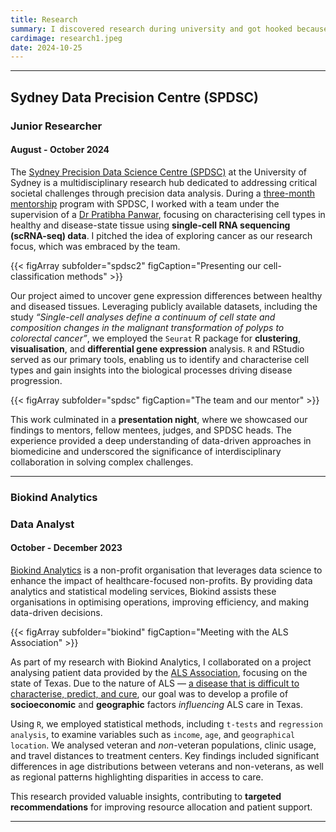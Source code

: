 ```yaml
---
title: Research
summary: I discovered research during university and got hooked because it let me apply what I was learning in a meaningful way. A family history of cancer and unpredictable diseases sparked my curiosity, driving me to explore data science in medicine.
cardimage: research1.jpeg
date: 2024-10-25
---
```


---------------------------------------------------------------------------------------------------------------------

## Sydney Data Precision Centre (SPDSC)
### Junior Researcher
#### August - October 2024

The [Sydney Precision Data Science Centre (SPDSC)](https://www.sydney.edu.au/science/our-research/research-centres/sydney-precision-data-science-centre.html) at the University of Sydney is a multidisciplinary research hub dedicated to addressing critical societal challenges through precision data analysis. During a <ins>three-month mentorship</ins> program with SPDSC, I worked with a team under the supervision of a [Dr Pratibha Panwar](https://www.sydney.edu.au/science/about/our-people/academic-staff/pratibha-panwar.html#collapseprofileresearchinterest), focusing on characterising cell types in healthy and disease-state tissue using **single-cell RNA sequencing (scRNA-seq) data**. I pitched the idea of exploring cancer as our research focus, which was embraced by the team.

{{< figArray subfolder="spdsc2" figCaption="Presenting our cell-classification methods" >}}

Our project aimed to uncover gene expression differences between healthy and diseased tissues. Leveraging publicly available datasets, including the study *“Single-cell analyses define a continuum of cell state and composition changes in the malignant transformation of polyps to colorectal cancer”*, we employed the `Seurat` R package for **clustering**, **visualisation**, and **differential gene expression** analysis. `R` and RStudio served as our primary tools, enabling us to identify and characterise cell types and gain insights into the biological processes driving disease progression.

{{< figArray subfolder="spdsc" figCaption="The team and our mentor" >}}

This work culminated in a **presentation night**, where we showcased our findings to mentors, fellow mentees, judges, and SPDSC heads. The experience provided a deep understanding of data-driven approaches in biomedicine and underscored the significance of interdisciplinary collaboration in solving complex challenges.

---------------------------------------------------------------------------------------------------------------------

### Biokind Analytics
### Data Analyst
#### October - December 2023

[Biokind Analytics](https://www.biokind.org/) is a non-profit organisation that leverages data science to enhance the impact of healthcare-focused non-profits. By providing data analytics and statistical modeling services, Biokind assists these organisations in optimising operations, improving efficiency, and making data-driven decisions. 

{{< figArray subfolder="biokind" figCaption="Meeting with the ALS Association" >}}

As part of my research with Biokind Analytics, I collaborated on a project analysing patient data provided by the [ALS Association](https://www.als.org/support/states/texas), focusing on the state of Texas. Due to the nature of ALS — <ins>a disease that is difficult to characterise, predict, and cure</ins>, our goal was to develop a profile of **socioeconomic** and **geographic** factors *influencing* ALS care in Texas.

Using `R`, we employed statistical methods, including `t-tests` and `regression analysis`, to examine variables such as `income`, `age`, and `geographical location`. We analysed veteran and *non*-veteran populations, clinic usage, and travel distances to treatment centers. Key findings included significant differences in age distributions between veterans and non-veterans, as well as regional patterns highlighting disparities in access to care.

This research provided valuable insights, contributing to **targeted recommendations** for improving resource allocation and patient support.



---------------------------------------------------------------------------------------------------------------------